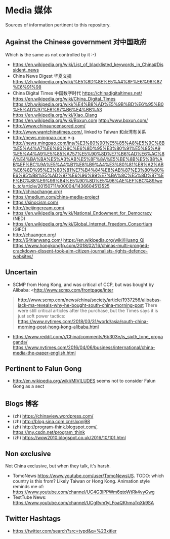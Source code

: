 # Media 媒体

Sources of information pertinent to this repository.

## Against the Chinese government 对中国政府

Which is the same as not controlled by it :-)

- <https://en.wikipedia.org/wiki/List_of_blacklisted_keywords_in_China#Dissident_news>
- China News Digest 华夏文摘 <https://zh.wikipedia.org/wiki/%E5%8D%8E%E5%A4%8F%E6%96%87%E6%91%98>
- China Digital Times 中国数字时代 <https://chinadigitaltimes.net/> <https://en.wikipedia.org/wiki/China_Digital_Times> <https://zh.wikipedia.org/wiki/%E4%B8%AD%E5%9B%BD%E6%95%B0%E5%AD%97%E6%97%B6%E4%BB%A3> <https://en.wikipedia.org/wiki/Xiao_Qiang>
- <https://en.wikipedia.org/wiki/Boxun.com> <http://www.boxun.com/>
- <http://www.chinauncensored.com/>
- <http://www.wantchinatimes.com/>, linked to Taiwan 和台湾有关系
- <http://news.mingpao.com> e.g. <http://news.mingpao.com/ins/%E3%80%90%E5%85%A8%E5%9C%8B%E5%A4%A7%E6%90%9C%E6%8D%95%E3%80%91%E5%85%A9%E5%A4%A9%E5%85%A757%E5%90%8D%E7%B6%AD%E6%AC%8A%E4%BA%BA%E5%A3%AB%E5%8F%8A%E5%BE%8B%E5%B8%AB%EF%BC%9A%E5%A4%B1%E8%B9%A4%E3%80%81%E8%A2%AB%E6%8D%95%E3%80%81%E7%B4%84%E8%AB%87%E3%80%80%E6%95%B8%E5%AD%97%E6%96%99%E7%BA%8C%E5%8D%87%EF%BC%88%E9%99%84%E5%90%8D%E5%96%AE%EF%BC%89/web_tc/article/20150711/s00004/1436604513525>
- <http://chinachange.org/>
- <https://medium.com/china-media-project>
- <https://sinocism.com/>
- <http://beijingcream.com/>
- <https://en.wikipedia.org/wiki/National_Endowment_for_Democracy> (NED)
- <https://en.wikipedia.org/wiki/Global_Internet_Freedom_Consortium> (GIFC)
- <http://chuangcn.org/>
- <http://64tianwang.com/> <https://en.wikipedia.org/wiki/Huang_Qi> <https://www.hongkongfp.com/2018/02/16/chinas-multi-pronged-crackdown-dissent-took-aim-citizen-journalists-rights-defence-websites/>

## Uncertain

- SCMP from Hong Kong, and was critical of CCP, but was bought by Alibaba: <http://www.scmp.com/frontpage/inter
> <http://www.scmp.com/news/china/society/article/1937256/alibabas-jack-ma-reveals-why-he-bought-south-china-morning-post> There were still critical articles after the purchase, but the Times says it is just soft power tactics: <https://www.nytimes.com/2018/03/31/world/asia/south-china-morning-post-hong-kong-alibaba.html>
- <https://www.reddit.com/r/China/comments/6b303e/is_sixth_tone_propaganda/> <https://www.nytimes.com/2016/04/06/business/international/china-media-the-paper-english.html>

## Pertinent to Falun Gong

- <http://en.wikipedia.org/wiki/MIVILUDES> seems not to consider Falun Gong as a sect

## Blogs 博客

- (zh) <https://chinaview.wordpress.com/>
- (zh) <http://blog.sina.com.cn/slxqnj98>
- (zh) <http://program-think.blogspot.com/>, <https://my.csdn.net/program_think>
- (zh) <https://wqw2010.blogspot.co.uk/2016/10/101.html>

## Non exclusive

Not China exclusive, but when they talk, it's harsh.

- TomoNews <https://www.youtube.com/user/TomoNewsUS>. TODO: which country is this from? Likely Taiwan or Hong Kong. Animation style reminds me of: <https://www.youtube.com/channel/UC4G3lPPWm6qtoWtRk4vyGwg>
- TestTube News: <https://www.youtube.com/channel/UCgRvm1yLFoaQKhmaTqXk9SA>

## Twitter Hashtags

- <https://twitter.com/search?src=typd&q=%23xitler>
